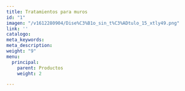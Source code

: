 ```yaml
---
title: Tratamientos para muros
id: "1"
imagen: "/v1612280904/Dise%C3%B1o_sin_t%C3%ADtulo_15_xtly49.png"
link: ''
catalogo: 
meta_keywords: 
meta_description: 
weight: "9"
menu:
  principal:
    parent: Productos
    weight: 2

---
```

